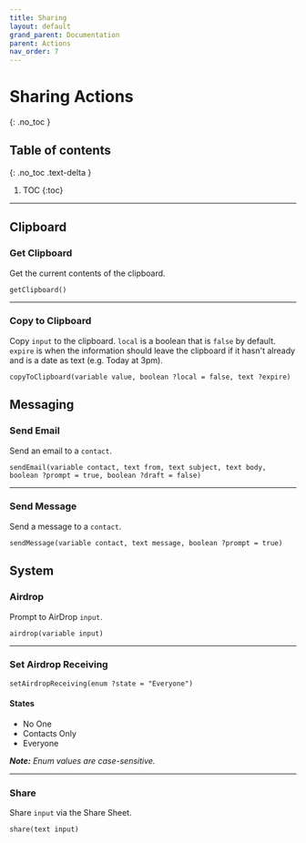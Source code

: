 ```yaml
---
title: Sharing
layout: default
grand_parent: Documentation
parent: Actions
nav_order: 7
---
```


# Sharing Actions
{: .no_toc }

## Table of contents
{: .no_toc .text-delta }

1. TOC
{:toc}

---

## Clipboard

### Get Clipboard

Get the current contents of the clipboard.

```
getClipboard()
```

---

### Copy to Clipboard

Copy `input` to the clipboard. `local` is a boolean that is `false` by default. `expire` is when the information should leave the clipboard if it hasn't already and is a date as text (e.g. Today at 3pm).

```
copyToClipboard(variable value, boolean ?local = false, text ?expire)
```

## Messaging

### Send Email

Send an email to a `contact`.

```
sendEmail(variable contact, text from, text subject, text body, boolean ?prompt = true, boolean ?draft = false)
```

---

### Send Message

Send a message to a `contact`.

```
sendMessage(variable contact, text message, boolean ?prompt = true)
```

## System

### Airdrop

Prompt to AirDrop `input`.

```
airdrop(variable input)
```

---

### Set Airdrop Receiving

```
setAirdropReceiving(enum ?state = "Everyone")
```

#### States
- No One
- Contacts Only
- Everyone

_**Note:** Enum values are case-sensitive._

---

### Share

Share `input` via the Share Sheet.

```
share(text input)
```

